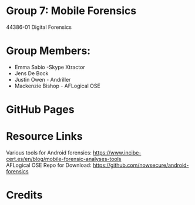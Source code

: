 # Group 7: Mobile Forensics
44386-01 Digital Forensics
# Group Members:
* Emma Sabio -Skype Xtractor
* Jens De Bock
* Justin Owen - Andriller
* Mackenzie Bishop - AFLogical OSE
# GitHub Pages
# Resource Links
Various tools for Android forensics: https://www.incibe-cert.es/en/blog/mobile-forensic-analyses-tools \
AFLogical OSE Repo for Download: https://github.com/nowsecure/android-forensics
# Credits
